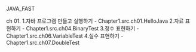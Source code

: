 JAVA_FAST

ch 01. 
  1.자바 프로그램 만들고 실행하기 -  Chapter1.src.ch01.HelloJava
  2.자료 표현하기 - Chapter1.src.ch04.BinaryTest
  3.정수 표현하기 - Chapter1.src.ch06.VariableTest
  4.실수 표현하기 - Chapter1.src.ch07.DoubleTest